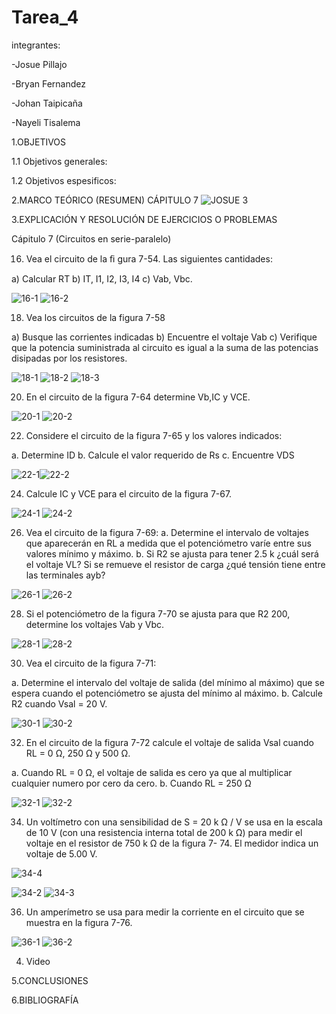 # Tarea_4
integrantes:

-Josue Pillajo

-Bryan Fernandez

-Johan Taipicaña

-Nayeli Tisalema

1.OBJETIVOS

1.1 Objetivos generales: 

1.2 Objetivos espesificos:

2.MARCO TEÓRICO (RESUMEN)
CÁPITULO 7 
![JOSUE 3](https://user-images.githubusercontent.com/84783236/125551204-f214883e-3559-4b3b-a7aa-e2a0e83036bb.png)


3.EXPLICACIÓN Y RESOLUCIÓN DE EJERCICIOS O PROBLEMAS

Cápitulo 7  (Circuitos en serie-paralelo)

16.  Vea el circuito de la ﬁ gura 7-54. Las siguientes cantidades:

a) Calcular RT
b)  IT, I1, I2, I3, I4
c)  Vab, Vbc.

![16-1](https://user-images.githubusercontent.com/84783236/125559335-651148e9-f070-4527-a722-53d000a3f781.jpg)
![16-2](https://user-images.githubusercontent.com/84783236/125559445-b2a1bde8-63a3-475e-8692-59e5c3105949.jpg)

18.  Vea los circuitos de la figura  7-58

a)  Busque las corrientes indicadas
b) Encuentre el voltaje Vab
c) Verifique que la potencia  suministrada al circuito es igual a la suma de las potencias disipadas por los resistores.

![18-1](https://user-images.githubusercontent.com/84783236/125559732-e6f9d5a9-58e1-47e1-8992-169ab67d25c6.jpg)
![18-2](https://user-images.githubusercontent.com/84783236/125559783-779d8361-6531-44fd-bc1c-6ccb89c57124.jpg)
![18-3](https://user-images.githubusercontent.com/84783236/125559811-e3071b7a-acec-4e76-adf2-f64a7af6a8b4.jpg)


20. En el circuito de la figura 7-64 determine Vb,IC y  VCE.

![20-1](https://user-images.githubusercontent.com/84783236/125548126-a3398f94-44f2-4b9d-a358-31ce455f547c.jpeg)
![20-2](https://user-images.githubusercontent.com/84783236/125548146-1d694556-5ce6-479c-909f-516f06645c5e.jpeg)

22. Considere el circuito de la figura 7-65 y los valores indicados:

a. Determine  ID
b. Calcule el valor requerido de Rs
c.  Encuentre VDS

![22-1](https://user-images.githubusercontent.com/84783236/125548875-329e15db-39d1-4d2e-8426-90d7218dee4d.jpeg)![22-2](https://user-images.githubusercontent.com/84783236/125548886-dc395e27-3025-4515-95fa-e7c6ac2ef48a.jpeg)


24. Calcule IC y VCE para el circuito de la figura 7-67.

![24-1](https://user-images.githubusercontent.com/84783236/125549111-f8543332-98a2-47c4-aa29-a4e6dd6e55e1.jpeg)
![24-2](https://user-images.githubusercontent.com/84783236/125549123-89b9c498-6f08-4820-9a46-bf486a1c10b5.jpeg)

26. Vea el circuito de la figura 7-69:
a.  Determine el intervalo de voltajes que aparecerán en RL a medida que el potenciómetro varíe entre sus valores mínimo y máximo.
b. Si R2 se ajusta para tener 2.5 k ¿cuál será el voltaje VL? Si se remueve el resistor de carga ¿qué tensión tiene entre las terminales ayb?

![26-1](https://user-images.githubusercontent.com/84783236/125556559-5cb2604f-b233-4802-ba42-4c7351a0a777.jpeg)
![26-2](https://user-images.githubusercontent.com/84783236/125556570-794fd60e-3752-4ce0-97a4-9fdd7526a65a.jpeg)

28.  Si el potenciómetro de la figura 7-70 se ajusta para que R2 200, determine los voltajes Vab y Vbc.

![28-1](https://user-images.githubusercontent.com/84783236/125556710-1ecfcffb-5900-4ff0-adfb-05e621519176.jpeg)
![28-2](https://user-images.githubusercontent.com/84783236/125556713-426d6c89-8a44-417c-a1be-77c1dd00c48f.jpeg)

30.  Vea el circuito de la figura 7-71:

a.  Determine el intervalo del voltaje de salida (del mínimo al máximo) que se espera cuando el potenciómetro se ajusta del mínimo al máximo.
b.  Calcule R2 cuando Vsal = 20 V.

![30-1](https://user-images.githubusercontent.com/84783236/125556976-8bbbfbec-9188-41df-a4ac-972a21e63596.jpeg)
![30-2](https://user-images.githubusercontent.com/84783236/125556983-40d75e76-d77d-47c0-8f61-058b9060011d.jpeg)

32.   En el circuito de la figura 7-72 ​​calcule el voltaje de salida Vsal cuando RL = 0 Ω, 250 Ω y 500 Ω.

a. Cuando RL = 0 Ω, el voltaje de salida es cero ya que al multiplicar cualquier numero por cero da cero.
b.  Cuando RL = 250 Ω

![32-1](https://user-images.githubusercontent.com/84783236/125557207-d7b829d3-ef99-4e76-b7d7-af36fdbdc7b0.jpeg)
![32-2](https://user-images.githubusercontent.com/84783236/125557214-960772d5-94f0-4202-90bb-f06e6067fef0.jpeg)

34. Un voltímetro con una sensibilidad de S = 20 k Ω / V se usa en la escala de 10 V (con una resistencia interna total de 200 k Ω) para medir el voltaje en el resistor de 750 k Ω de la figura 7- 74. El medidor indica un voltaje de 5.00 V.

![34-4](https://user-images.githubusercontent.com/84783236/125557541-6f3c6126-200b-4141-93ca-9666489b04c5.jpeg)

![34-2](https://user-images.githubusercontent.com/84783236/125557464-e80d42b8-4bf9-4ea9-b818-4c26d17e50ce.jpeg)
![34-3](https://user-images.githubusercontent.com/84783236/125557491-a2ce1f76-c37e-4338-8d3f-7a9373d6a7bb.jpeg)

36. Un amperímetro se usa para medir la corriente en el circuito que se muestra en la figura 7-76.

![36-1](https://user-images.githubusercontent.com/84783236/125559103-46bd87d8-5ae5-4026-b52f-7a4d985e12dc.jpeg)
![36-2](https://user-images.githubusercontent.com/84783236/125559143-cab8d798-0b2d-454a-97b0-74a783fbc3a9.jpeg)



4. Video

5.CONCLUSIONES

6.BIBLIOGRAFÍA

